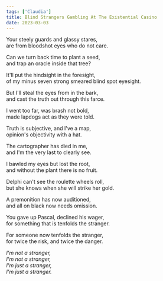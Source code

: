 ```yaml
---
tags: ['Claudia']
title: Blind Strangers Gambling At The Existential Casino
date: 2023-03-03
---
```


Your steely guards and glassy stares,  
are from bloodshot eyes who do not care.

Can we turn back time to plant a seed,  
and trap an oracle inside that tree?

It'll put the hindsight in the foresight,  
of my minus seven strong smeared blind spot eyesight.

But I'll steal the eyes from in the bark,  
and cast the truth out through this farce.

I went too far, was brash not bold,  
made lapdogs act as they were told.

Truth is subjective, and I've a map,  
opinion's objectivity with a hat.

The cartographer has died in me,  
and I'm the very last to clearly see.

I bawled my eyes but lost the root,  
and without the plant there is no fruit.

Delphi can't see the roulette wheels roll,  
but she knows when she will strike her gold.

A premonition has now auditioned,  
and all on black now needs omission.

You gave up Pascal, declined his wager,  
for something that is tenfolds the stranger.

For someone now tenfolds the stranger,  
for twice the risk, and twice the danger.

*I'm not a stranger,*  
*I'm not a stranger,*  
*I'm just a stranger,*  
*I'm just a stranger.*
